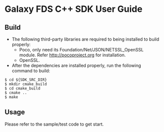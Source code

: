 # Galaxy FDS C++ SDK User Guide

## Build
- The following third-party libraries are required to being installed to build properly:
  - Poco, only need its Foundation/Net/JSON/NETSSL_OpenSSL module. Refer http://pocoproject.org for installation.
  - OpenSSL.
- After the dependencies are installed properly, run the following command to build:
```
$ cd ${SDK_SRC_DIR}
$ mkdir cmake_build
$ cd cmake_build
$ cmake ..
$ make
```

## Usage
Please refer to the sample/test code to get start.
